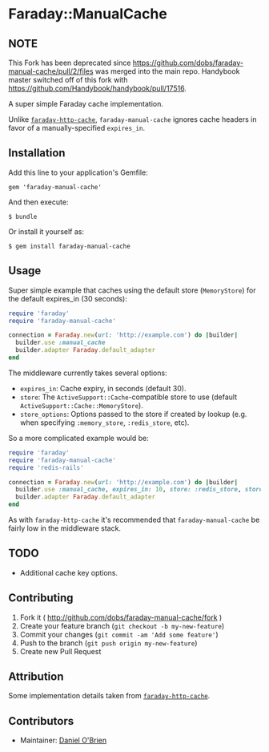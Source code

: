 
# Faraday::ManualCache

## NOTE
This Fork has been deprecated since https://github.com/dobs/faraday-manual-cache/pull/2/files was merged into the main repo. Handybook master switched off of this fork with https://github.com/Handybook/handybook/pull/17516.

A super simple Faraday cache implementation.

Unlike [`faraday-http-cache`](https://github.com/plataformatec/faraday-http-cache), `faraday-manual-cache` ignores cache headers in favor of a manually-specified `expires_in`.

## Installation

Add this line to your application's Gemfile:

    gem 'faraday-manual-cache'

And then execute:

    $ bundle

Or install it yourself as:

    $ gem install faraday-manual-cache

## Usage

Super simple example that caches using the default store (`MemoryStore`) for the default expires_in (30 seconds): 

```ruby
require 'faraday'
require 'faraday-manual-cache'

connection = Faraday.new(url: 'http://example.com') do |builder|
  builder.use :manual_cache
  builder.adapter Faraday.default_adapter
end
```
The middleware currently takes several options:

  * `expires_in`: Cache expiry, in seconds (default 30).
  * `store`: The `ActiveSupport::Cache`-compatible store to use (default `ActiveSupport::Cache::MemoryStore`).
  * `store_options`: Options passed to the store if created by lookup (e.g. when specifying `:memory_store`, `:redis_store`, etc).

So a more complicated example would be:

```ruby
require 'faraday'
require 'faraday-manual-cache'
require 'redis-rails'

connection = Faraday.new(url: 'http://example.com') do |builder|
  builder.use :manual_cache, expires_in: 10, store: :redis_store, store_options: { host: 'my-redis-server', port: '1234' }
  builder.adapter Faraday.default_adapter
end
```

As with `faraday-http-cache` it's recommended that `faraday-manual-cache` be fairly low in the middleware stack.

## TODO

  * Additional cache key options.

## Contributing

1. Fork it ( http://github.com/dobs/faraday-manual-cache/fork )
2. Create your feature branch (`git checkout -b my-new-feature`)
3. Commit your changes (`git commit -am 'Add some feature'`)
4. Push to the branch (`git push origin my-new-feature`)
5. Create new Pull Request

## Attribution

Some implementation details taken from [`faraday-http-cache`](https://github.com/plataformatec/faraday-http-cache).

## Contributors

  * Maintainer: [Daniel O'Brien](http://github.com/dobs)
